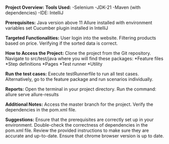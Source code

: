 **Project Overview:**
**Tools Used:**
  -Selenium
  -JDK-21
  -Maven (with dependencies)
  -IDE: IntelliJ

**Prerequisites:**
 Java version above 11
 Allure installed with environment variables set
 Cucumber plugin installed in IntelliJ

**Targeted Functionalities:**
 User login into the website.
 Filtering products based on price.
 Verifying if the sorted data is correct.

**How to Access the Project:**
 Clone the project from the Git repository.
 Navigate to src/test/java where you will find these packages:
 *Feature files
 *Step definitions
 *Pages
 *Test runner
 *Utility
  
**Run the test cases:**
 Execute testRunnerfile to run all test cases.
 Alternatively, go to the feature package and run scenarios individually.

**Reports:**
 Open the terminal in your project directory.
 Run the command: allure serve allure-results

**Additional Notes:**
 Access the master branch for the project.
 Verify the dependencies in the pom.xml file.

**Suggestions:**
 Ensure that the prerequisites are correctly set up in your environment.
 Double-check the correctness of dependencies in the pom.xml file.
 Review the provided instructions to make sure they are accurate and up-to-date.
 Ensure that chrome browser version is up to date.
